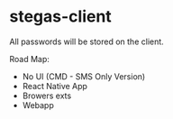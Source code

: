 # stegas-client

All passwords will be stored on the client. 

Road Map: 
- No UI (CMD - SMS Only Version)
- React Native App
- Browers exts
- Webapp 
